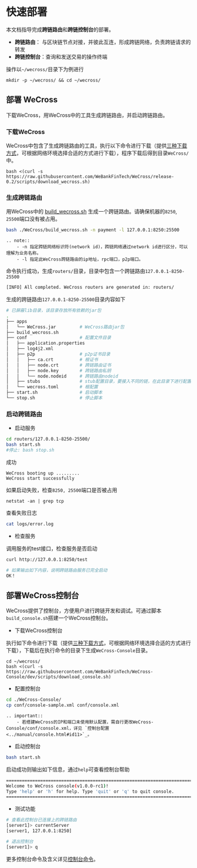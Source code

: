 # 快速部署

本文档指导完成**跨链路由**和**跨链控制台**的部署。

* **跨链路由**：    与区块链节点对接，并彼此互连，形成跨链网络，负责跨链请求的转发
* **跨链控制台**：查询和发送交易的操作终端

操作以`~/wecross/`目录下为例进行

``` shell
mkdir -p ~/wecross/ && cd ~/wecross/
```

## 部署 WeCross

下载WeCross，用WeCross中的工具生成跨链路由，并启动跨链路由。

### 下载WeCross

WeCross中包含了生成跨链路由的工具，执行以下命令进行下载（提供[三种下载方式](../version/download.html#wecross)，可根据网络环境选择合适的方式进行下载），程序下载后得到目录`WeCross/`中。

```shell
bash <(curl -s https://raw.githubusercontent.com/WeBankFinTech/WeCross/release-0.2/scripts/download_wecross.sh)
```

### 生成跨链路由

用WeCross中的 [build_wecross.sh](../manual/scripts.html#wecross) 生成一个跨链路由。请确保机器的`8250`, `25500`端口没有被占用。

```bash
bash ./WeCross/build_wecross.sh -n payment -l 127.0.0.1:8250:25500 
```

```eval_rst
.. note::
    - -n 指定跨链网络标识符(network id)，跨链网络通过network id进行区分，可以理解为业务名称。
    - -l 指定此WeCross跨链路由的ip地址，rpc端口，p2p端口。
```

命令执行成功，生成`routers/`目录，目录中包含一个跨链路由`127.0.0.1-8250-25500`

``` bash
[INFO] All completed. WeCross routers are generated in: routers/
```

生成的跨链路由`127.0.0.1-8250-25500`目录内容如下

```bash
# 已屏蔽lib目录，该目录存放所有依赖的jar包
.
├── apps
│   └── WeCross.jar         # WeCross路由jar包
├── build_wecross.sh
├── conf                    # 配置文件目录
│   ├── application.properties	
│   ├── log4j2.xml 
│   ├── p2p                 # p2p证书目录
│   │   ├── ca.crt          # 根证书
│   │   ├── node.crt        # 跨链路由证书
│   │   ├── node.key        # 跨链路由私钥
│   │   └── node.nodeid     # 跨链路由nodeid
│   ├── stubs               # stub配置目录，要接入不同的链，在此目录下进行配置
│   └── wecross.toml        # 根配置
├── start.sh                # 启动脚本
└── stop.sh                 # 停止脚本
```

### 启动跨链路由

* 启动服务

```bash
cd routers/127.0.0.1-8250-25500/
bash start.sh 
#停止: bash stop.sh
```
成功

```
WeCross booting up .........
WeCross start successfully
```
如果启动失败，检查`8250, 25500`端口是否被占用

``` shell
netstat -an | grep tcp
```

查看失败日志

```bash
cat logs/error.log
```

* 检查服务

调用服务的test接口，检查服务是否启动
``` bash
curl http://127.0.0.1:8250/test

# 如果输出如下内容，说明跨链路由服务已完全启动
OK！
```

## 部署WeCross控制台

WeCross提供了控制台，方便用户进行跨链开发和调试。可通过脚本`build_console.sh`搭建一个WeCross控制台。

* 下载WeCross控制台

执行如下命令进行下载（提供[三种下载方式](../version/download.html#id2)，可根据网络环境选择合适的方式进行下载），下载后在执行命令的目录下生成`WeCross-Console`目录。

```shell
cd ~/wecross/
bash <(curl -s https://raw.githubusercontent.com/WeBankFinTech/WeCross-Console/dev/scripts/download_console.sh)
```

- 配置控制台

```bash
cd ./WeCross-Console/
cp conf/console-sample.xml conf/console.xml
```

```eval_rst
.. important::
    - 若搭建WeCross的IP和端口未使用默认配置，需自行更改WeCross-Console/conf/console.xml，详见 `控制台配置 <../manual/console.html#id11>`_。
```

- 启动控制台

```bash
bash start.sh
```

启动成功则输出如下信息，通过`help`可查看控制台帮助

```bash
=================================================================================
Welcome to WeCross console(v1.0.0-rc1)!
Type 'help' or 'h' for help. Type 'quit' or 'q' to quit console.
=================================================================================
```

- 测试功能

```bash
# 查看此控制台已连接上的跨链路由
[server1]> currentServer
[server1, 127.0.0.1:8250]

# 退出控制台
[server1]> q
```

更多控制台命令及含义详见[控制台命令](../manual/console.html#id13)。

